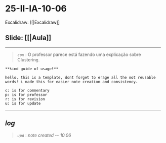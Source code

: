 # 25-II-IA-10-06

Excalidraw: [[|Excalidraw]]

## Slide: [[|Aula]]

---

> *`com`* : O professor parece está fazendo uma explicação sobre Clustering.



```to_erase
**kind guide of usage!**

hello, this is a template, dont forget to erage all the not reusable words! i made this for easier note creation and consistency.

c: is for commentary
p: is for professor
r: is for revision
u: is for update
```

---

## ***log***

> *`upd`* : *note created -- 10.06*